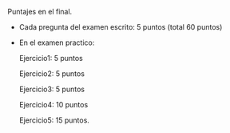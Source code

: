 Puntajes en el final.

- Cada pregunta del examen escrito: 5 puntos (total  60 puntos)

- En el	examen practico:

  Ejercicio1: 5	puntos

  Ejercicio2: 5	puntos

  Ejercicio3: 5	puntos

  Ejercicio4: 10 puntos

  Ejercicio5: 15 puntos.
